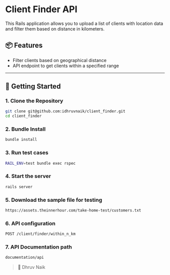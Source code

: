 # Client Finder API

This Rails application allows you to upload a list of clients with location data and filter them based on distance in kilometers.

## 📦 Features

- Filter clients based on geographical distance
- API endpoint to get clients within a specified range

---

## 🚀 Getting Started

### 1. Clone the Repository

```bash
git clone git@github.com:idhruvnaik/client_finder.git
cd client_finder
```

### 2. Bundle Install
```bash
bundle install
```

### 3. Run test cases
```bash
RAIL_ENV=test bundle exec rspec
```

### 4. Start the server
```bash
rails server
```

### 5. Download the sample file for testing
```bash
https://assets.theinnerhour.com/take-home-test/customers.txt
```

### 6. API configuration
```bash
POST /client/finder/within_n_km
```

### 7. API Documentation path
```bash
documentation/api
```


> 👤 Dhruv Naik